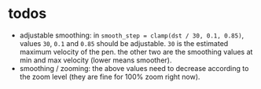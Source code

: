 # todos

- adjustable smoothing: in `smooth_step = clamp(dst / 30, 0.1, 0.85)`, values `30`, `0.1` and `0.85` should be adjustable.
  `30` is the estimated maximum velocity of the pen.
      the other two are the smoothing values at min and max velocity (lower means smoother).
- smoothing / zooming: the above values need to decrease according to the zoom level (they are fine for 100% zoom right now).
